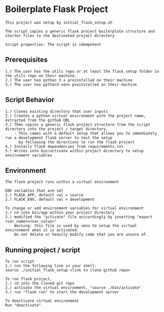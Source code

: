# Boilerplate Flask Project
    This project was setup by initial_flask_setup.sh

    The script copies a generic flask project boilerplate structure and starter files to the destinated project directory

    Script properties: The script is idempotent

## Prerequisites
    1.) The user has the utils repo or at least the flask_setup folder in the utils repo on their machine.
    2.) The user has python 3.x preinstalled on their machine
    3.) The user has python3-venv preinstalled on their machine

## Script Behavior
    1.) Clones existing directory that user inputs
    2.) Creates a python virtual environment with the project name, extracted from the github URL
    3.) Then copies a generic flask project structure from the script directory into the project / target directory.
        - This comes with a default setup that allows you to immediately run a development flask server to test the setup
          by following the directions to run the flask project
    4.) Installs flask dependencies from requirements.txt
    5.) Writes into bin/activate within project directory to setup environment variables

## Environment
    The flask project runs within a virtual environment
    
    ENV variables that are set
    1.) FLASK_APP, default val = source
    2.) FLASK_ENV, default val = development

    To change or add environment variables for virtual environment
    1.) cd into bin/app within your project directory
    2.) modified the "activate" file acccordingly by inserting "export <var_name>=<var_value>"
        Warning: this file is used by venv to setup the virtual environment when it is activated.
		Do not delete or heavily modify code that you are unsure of.

## Running project / script
    To run script
    1.) run the following line in your shell: 
	source ./initial_flask_setup <link to clone github repo>

    To run flask project,
    1.) cd into the cloned git repo
    2.) activate the virtual environment, "source ./bin/activate"
    3.) run "flask run" to start the development server

    To deactivate virtual environment
    Run "deactivate"
